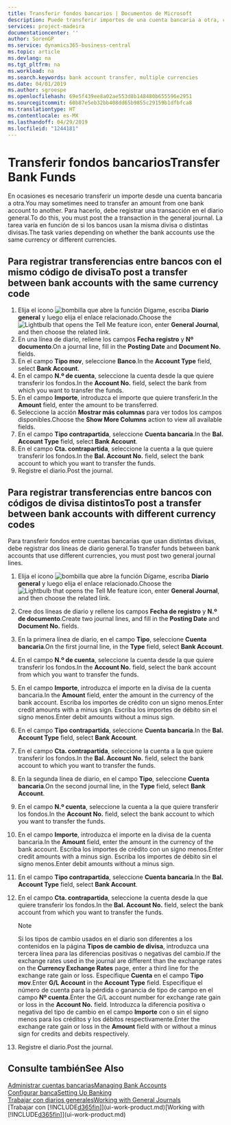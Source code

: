 ```yaml
---
title: Transferir fondos bancarios | Documentos de Microsoft
description: Puede transferir importes de una cuenta bancaria a otra, con divisas distintas, registrando la transacción en el diario general.
services: project-madeira
documentationcenter: ''
author: SorenGP
ms.service: dynamics365-business-central
ms.topic: article
ms.devlang: na
ms.tgt_pltfrm: na
ms.workload: na
ms.search.keywords: bank account transfer, multiple currencies
ms.date: 04/01/2019
ms.author: sgroespe
ms.openlocfilehash: 69e5f439ee8a02ae553d8b148480b655596e2951
ms.sourcegitcommit: 60b87e5eb32bb408dd65b9855c29159b1dfbfca8
ms.translationtype: HT
ms.contentlocale: es-MX
ms.lasthandoff: 04/29/2019
ms.locfileid: "1244181"
---
```

# <a name="transfer-bank-funds"></a><span data-ttu-id="80fa6-103">Transferir fondos bancarios</span><span class="sxs-lookup"><span data-stu-id="80fa6-103">Transfer Bank Funds</span></span>
<span data-ttu-id="80fa6-104">En ocasiones es necesario transferir un importe desde una cuenta bancaria a otra.</span><span class="sxs-lookup"><span data-stu-id="80fa6-104">You may sometimes need to transfer an amount from one bank account to another.</span></span> <span data-ttu-id="80fa6-105">Para hacerlo, debe registrar una transacción en el diario general.</span><span class="sxs-lookup"><span data-stu-id="80fa6-105">To do this, you must post the a transaction in the general journal.</span></span> <span data-ttu-id="80fa6-106">La tarea varía en función de si los bancos usan la misma divisa o distintas divisas.</span><span class="sxs-lookup"><span data-stu-id="80fa6-106">The task varies depending on whether the bank accounts use the same currency or different currencies.</span></span>

## <a name="to-post-a-transfer-between-bank-accounts-with-the-same-currency-code"></a><span data-ttu-id="80fa6-107">Para registrar transferencias entre bancos con el mismo código de divisa</span><span class="sxs-lookup"><span data-stu-id="80fa6-107">To post a transfer between bank accounts with the same currency code</span></span>
1. <span data-ttu-id="80fa6-108">Elija el icono ![bombilla que abre la función Dígame](media/ui-search/search_small.png "Dígame que desea hacer"), escriba **Diario general** y luego elija el enlace relacionado.</span><span class="sxs-lookup"><span data-stu-id="80fa6-108">Choose the ![Lightbulb that opens the Tell Me feature](media/ui-search/search_small.png "Tell me what you want to do") icon, enter **General Journal**, and then choose the related link.</span></span>
2. <span data-ttu-id="80fa6-109">En una línea de diario, rellene los campos **Fecha registro** y **Nº documento**.</span><span class="sxs-lookup"><span data-stu-id="80fa6-109">On a journal line, fill in the **Posting Date** and **Document No.** fields.</span></span>
3. <span data-ttu-id="80fa6-110">En el campo **Tipo mov**, seleccione **Banco**.</span><span class="sxs-lookup"><span data-stu-id="80fa6-110">In the **Account Type** field, select **Bank Account**.</span></span>
4. <span data-ttu-id="80fa6-111">En el campo **N.º de cuenta**, seleccione la cuenta desde la que quiere transferir los fondos.</span><span class="sxs-lookup"><span data-stu-id="80fa6-111">In the **Account No.** field, select the bank from which you want to transfer the funds.</span></span>
5. <span data-ttu-id="80fa6-112">En el campo **Importe**, introduzca el importe que quiere transferir.</span><span class="sxs-lookup"><span data-stu-id="80fa6-112">In the **Amount** field, enter the amount to be transferred.</span></span>
6. <span data-ttu-id="80fa6-113">Seleccione la acción **Mostrar más columnas** para ver todos los campos disponibles.</span><span class="sxs-lookup"><span data-stu-id="80fa6-113">Choose the **Show More Columns** action to view all available fields.</span></span>
7. <span data-ttu-id="80fa6-114">En el campo **Tipo contrapartida**, seleccione **Cuenta bancaria**.</span><span class="sxs-lookup"><span data-stu-id="80fa6-114">In the **Bal. Account Type** field, select **Bank Account**.</span></span>
8. <span data-ttu-id="80fa6-115">En el campo **Cta. contrapartida**, seleccione la cuenta a la que quiere transferir los fondos.</span><span class="sxs-lookup"><span data-stu-id="80fa6-115">In the **Bal. Account No.** field, select the bank account to which you want to transfer the funds.</span></span>
9. <span data-ttu-id="80fa6-116">Registre el diario.</span><span class="sxs-lookup"><span data-stu-id="80fa6-116">Post the journal.</span></span>

## <a name="to-post-a-transfer-between-bank-accounts-with-different-currency-codes"></a><span data-ttu-id="80fa6-117">Para registrar transferencias entre bancos con códigos de divisa distintos</span><span class="sxs-lookup"><span data-stu-id="80fa6-117">To post a transfer between bank accounts with different currency codes</span></span>
<span data-ttu-id="80fa6-118">Para transferir fondos entre cuentas bancarias que usan distintas divisas, debe registrar dos líneas de diario general.</span><span class="sxs-lookup"><span data-stu-id="80fa6-118">To transfer funds between bank accounts that use different currencies, you must post two general journal lines.</span></span>

1. <span data-ttu-id="80fa6-119">Elija el icono ![bombilla que abre la función Dígame](media/ui-search/search_small.png "Dígame que desea hacer"), escriba **Diario general** y luego elija el enlace relacionado.</span><span class="sxs-lookup"><span data-stu-id="80fa6-119">Choose the ![Lightbulb that opens the Tell Me feature](media/ui-search/search_small.png "Tell me what you want to do") icon, enter **General Journal**, and then choose the related link.</span></span>
2. <span data-ttu-id="80fa6-120">Cree dos líneas de diario y rellene los campos **Fecha de registro** y **N.º de documento**.</span><span class="sxs-lookup"><span data-stu-id="80fa6-120">Create two journal lines, and fill in the **Posting Date** and **Document No.** fields.</span></span>
3. <span data-ttu-id="80fa6-121">En la primera línea de diario, en el campo **Tipo**, seleccione **Cuenta bancaria**.</span><span class="sxs-lookup"><span data-stu-id="80fa6-121">On the first journal line, in the **Type** field, select **Bank Account**.</span></span>
4. <span data-ttu-id="80fa6-122">En el campo **N.º de cuenta**, seleccione la cuenta desde la que quiere transferir los fondos.</span><span class="sxs-lookup"><span data-stu-id="80fa6-122">In the **Account No.** field, select the bank account from which you want to transfer the funds.</span></span>
5. <span data-ttu-id="80fa6-123">En el campo **Importe**, introduzca el importe en la divisa de la cuenta bancaria.</span><span class="sxs-lookup"><span data-stu-id="80fa6-123">In the **Amount** field, enter the amount in the currency of the bank account.</span></span> <span data-ttu-id="80fa6-124">Escriba los importes de crédito con un signo menos.</span><span class="sxs-lookup"><span data-stu-id="80fa6-124">Enter credit amounts with a minus sign.</span></span> <span data-ttu-id="80fa6-125">Escriba los importes de débito sin el signo menos.</span><span class="sxs-lookup"><span data-stu-id="80fa6-125">Enter debit amounts without a minus sign.</span></span>
6. <span data-ttu-id="80fa6-126">En el campo **Tipo contrapartida**, seleccione **Cuenta bancaria**.</span><span class="sxs-lookup"><span data-stu-id="80fa6-126">In the **Bal. Account Type** field, select **Bank Account**.</span></span>
7. <span data-ttu-id="80fa6-127">En el campo **Cta. contrapartida**, seleccione la cuenta a la que quiere transferir los fondos.</span><span class="sxs-lookup"><span data-stu-id="80fa6-127">In the **Bal. Account No.** field, select the bank account to which you want to transfer the funds.</span></span>
8. <span data-ttu-id="80fa6-128">En la segunda línea de diario, en el campo **Tipo**, seleccione **Cuenta bancaria**.</span><span class="sxs-lookup"><span data-stu-id="80fa6-128">On the second journal line, in the **Type** field, select **Bank Account**.</span></span>
9. <span data-ttu-id="80fa6-129">En el campo **N.º cuenta**, seleccione la cuenta a la que quiere transferir los fondos.</span><span class="sxs-lookup"><span data-stu-id="80fa6-129">In the **Account No.** field, select the bank account to which you want to transfer the funds.</span></span>
10. <span data-ttu-id="80fa6-130">En el campo **Importe**, introduzca el importe en la divisa de la cuenta bancaria.</span><span class="sxs-lookup"><span data-stu-id="80fa6-130">In the **Amount** field, enter the amount in the currency of the bank account.</span></span> <span data-ttu-id="80fa6-131">Escriba los importes de crédito con un signo menos.</span><span class="sxs-lookup"><span data-stu-id="80fa6-131">Enter credit amounts with a minus sign.</span></span> <span data-ttu-id="80fa6-132">Escriba los importes de débito sin el signo menos.</span><span class="sxs-lookup"><span data-stu-id="80fa6-132">Enter debit amounts without a minus sign.</span></span>
11. <span data-ttu-id="80fa6-133">En el campo **Tipo contrapartida**, seleccione **Cuenta bancaria**.</span><span class="sxs-lookup"><span data-stu-id="80fa6-133">In the **Bal. Account Type** field, select **Bank Account**.</span></span>  
12. <span data-ttu-id="80fa6-134">En el campo **Cta. contrapartida**, seleccione la cuenta desde la que quiere transferir los fondos.</span><span class="sxs-lookup"><span data-stu-id="80fa6-134">In the **Bal. Account No.** field, select the bank account from which you want to transfer the funds.</span></span>

    > [!NOTE]  
    > <span data-ttu-id="80fa6-135">Si los tipos de cambio usados en el diario son diferentes a los contenidos en la página **Tipos de cambio de divisa**, introduzca una tercera línea para las diferencias positivas o negativas del cambio.</span><span class="sxs-lookup"><span data-stu-id="80fa6-135">If the exchange rates used in the journal are different than the exchange rates on the **Currency Exchange Rates** page, enter a third line for the exchange rate gain or loss.</span></span> <span data-ttu-id="80fa6-136">Especifique **Cuenta** en el campo **Tipo mov**.</span><span class="sxs-lookup"><span data-stu-id="80fa6-136">Enter **G/L Account** in the **Account Type** field.</span></span> <span data-ttu-id="80fa6-137">Especifique el número de cuenta para la pérdida o ganancia de tipo de campo en el campo **Nº cuenta**.</span><span class="sxs-lookup"><span data-stu-id="80fa6-137">Enter the G/L account number for exchange rate gain or loss in the **Account No.** field.</span></span> <span data-ttu-id="80fa6-138">Introduzca la diferencia positiva o negativa del tipo de cambio en el campo **Importe** con o sin el signo menos para los créditos y los débitos respectivamente.</span><span class="sxs-lookup"><span data-stu-id="80fa6-138">Enter the exchange rate gain or loss in the **Amount** field with or without a minus sign for credits and debits respectively.</span></span>
13. <span data-ttu-id="80fa6-139">Registre el diario.</span><span class="sxs-lookup"><span data-stu-id="80fa6-139">Post the journal.</span></span>

## <a name="see-also"></a><span data-ttu-id="80fa6-140">Consulte también</span><span class="sxs-lookup"><span data-stu-id="80fa6-140">See Also</span></span>
[<span data-ttu-id="80fa6-141">Administrar cuentas bancarias</span><span class="sxs-lookup"><span data-stu-id="80fa6-141">Managing Bank Accounts</span></span>](bank-manage-bank-accounts.md)  
[<span data-ttu-id="80fa6-142">Configurar banca</span><span class="sxs-lookup"><span data-stu-id="80fa6-142">Setting Up Banking</span></span>](bank-setup-banking.md)  
[<span data-ttu-id="80fa6-143">Trabajar con diarios generales</span><span class="sxs-lookup"><span data-stu-id="80fa6-143">Working with General Journals</span></span>](ui-work-general-journals.md)  
<span data-ttu-id="80fa6-144">[Trabajar con [!INCLUDE[d365fin](includes/d365fin_md.md)]](ui-work-product.md)</span><span class="sxs-lookup"><span data-stu-id="80fa6-144">[Working with [!INCLUDE[d365fin](includes/d365fin_md.md)]](ui-work-product.md)</span></span>
